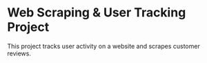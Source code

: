 # Web Scraping & User Tracking Project

This project tracks user activity on a website and scrapes customer reviews.